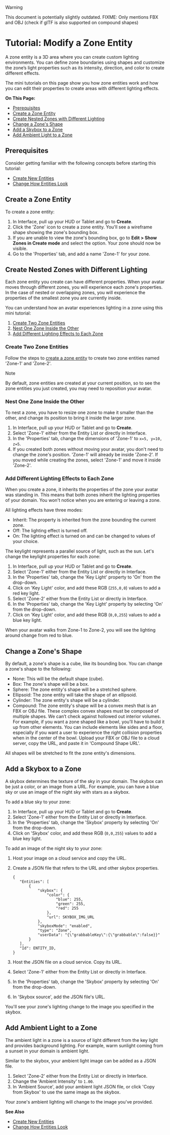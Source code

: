 <div class="admonition warning">
    <p class="admonition-title">Warning</p>
    <p>This document is potentially slightly outdated. FIXME: Only mentions FBX and OBJ (check if glTF is also supported on compound shapes)</p>
</div>

# Tutorial: Modify a Zone Entity

A zone entity is a 3D area where you can create custom lighting environments. You can define zone boundaries using shapes and customize the zone’s light properties such as its intensity, direction, and color to create different effects.

The mini tutorials on this page show you how zone entities work and how you can edit their properties to create areas with different lighting effects.

**On This Page:**

- [Prerequisites](#prerequisites)
- [Create a Zone Entity](#create-a-zone-entity)
- [Create Nested Zones with Different Lighting](#create-nested-zones-with-different-lighting)
- [Change a Zone's Shape](#change-a-zones-shape)
- [Add a Skybox to a Zone](#add-a-skybox-to-a-zone)
- [Add Ambient Light to a Zone](#add-ambient-light-to-a-zone)


## Prerequisites

Consider getting familiar with the following concepts before starting this tutorial:

- [Create New Entities](create-entities)
- [Change How Entities Look](entity-appearance)

## Create a Zone Entity

To create a zone entity:

1. In Interface, pull up your HUD or Tablet and go to **Create**.
2. Click the 'Zone' icon to create a zone entity. You'll see a wireframe shape showing the zone's bounding box. 
3. If you are unable to view the zone's bounding box, go to **Edit > Show Zones in Create mode** and select the option. Your zone should now be visible.
4. Go to the 'Properties' tab, and add a name 'Zone-1' for your zone. 

## Create Nested Zones with Different Lighting

Each zone entity you create can have different properties. When your avatar moves through different zones, you will experience each zone's properties. In the case of nested or overlapping zones, you will experience the properties of the smallest zone you are currently inside.

You can understand how an avatar experiences lighting in a zone using this mini tutorial:
1. [Create Two Zone Entities](#create-two-zone-entities)
2. [Nest One Zone Inside the Other](#nest-one-zone-inside-the-other)
3. [Add Different Lighting Effects to Each Zone](#add-different-lighting-effects-to-each-zone)

### Create Two Zone Entities

Follow the steps to [create a zone entity](#create-a-zone-entity) to create two zone entities named 'Zone-1' and 'Zone-2'.

<div class="admonition note">
    <p class="admonition-title">Note</p>
    <p>By default, zone entities are created at your current position, so to see the zone entities you just created, you may need to reposition your avatar.</p>
</div>

### Nest One Zone Inside the Other

To nest a zone, you have to resize one zone to make it smaller than the other, and change its position to bring it inside the larger zone.

1. In Interface, pull up your HUD or Tablet and go to **Create**.  
2. Select 'Zone-1' either from the Entity List or directly in Interface.
3. In the 'Properties' tab, change the dimensions of 'Zone-1' to `x=5, y=10, z=5`.
4. If you created both zones without moving your avatar, you don't need to change the zone's position. 'Zone-1' will already be inside 'Zone-2'. If you moved while creating the zones, select 'Zone-1' and move it inside 'Zone-2'.

### Add Different Lighting Effects to Each Zone

When you create a zone, it inherits the properties of the zone your avatar was standing in. This means that both zones inherit the lighting properties of your domain. You won't notice when you are entering or leaving a zone. 

All lighting effects have three modes:

+ Inherit: The property is inherited from the zone bounding the current zone.
+ Off: The lighting effect is turned off.
+ On: The lighting effect is turned on and can be changed to values of your choice. 

The keylight represents a parallel source of light, such as the sun. Let's change the keylight properties for each zone:

1. In Interface, pull up your HUD or Tablet and go to **Create**.  
2. Select 'Zone-1' either from the Entity List or directly in Interface.
3. In the 'Properties' tab, change the 'Key Light' property to 'On' from the drop-down.
4. Click on 'Key Light' color, and add these RGB (`255,0,0`) values to add a red key light. 
5. Select 'Zone-2' either from the Entity List or directly in Interface.
6. In the 'Properties' tab, change the 'Key Light' property by selecting 'On' from the drop-down.
7. Click on 'Key Light' color, and add these RGB (`0,0,255`) values to add a blue key light. 

When your avatar walks from Zone-1 to Zone-2, you will see the lighting around change from red to blue. 

## Change a Zone's Shape

By default, a zone's shape is a cube, like its bounding box. You can change a zone's shape to the following:

+ None: This will be the default shape (cube).
+ Box: The zone's shape will be a box. 
+ Sphere: The zone entity's shape will be a stretched sphere.
+ Ellipsoid: The zone entity will take the shape of an ellipsoid.
+ Cylinder: The zone entity's shape will be a cylinder. 
+ Compound: The zone entity's shape will be a convex mesh that is an FBX or OBJ file. These complex convex shapes must be composed of multiple shapes. We can’t check against hollowed out interior volumes. For example, if you want a zone shaped like a bowl, you’ll have to build it up from other elements. You can include elements like sides and a floor, especially if you want a user to experience the right collision properties when in the center of the bowl. Upload your FBX or OBJ file to a cloud server, copy the URL, and paste it in 'Compound Shape URL'. 

All shapes will be stretched to fit the zone entity's dimensions.

## Add a Skybox to a Zone

A skybox determines the texture of the sky in your domain. The skybox can be just a color, or an image from a URL. For example, you can have a blue sky or use an image of the night sky with stars as a skybox. 

To add a blue sky to your zone: 
1. In Interface, pull up your HUD or Tablet and go to **Create**.  
2. Select 'Zone-1' either from the Entity List or directly in Interface.
3. In the 'Properties' tab, change the 'Skybox' property by selecting 'On' from the drop-down.
4. Click on 'Skybox' color, and add these RGB (`0,0,255`) values to add a blue key light. 

To add an image of the night sky to your zone:
1. Host your image on a cloud service and copy the URL.
2. Create a JSON file that refers to the URL and other skybox properties.

   ```
   {
      "Entities": [
          {
              "skybox": {
                  "color": {
                      "blue": 255,
                      "green": 255,
                      "red": 255
                  },
                  "url": SKYBOX_IMG_URL
              },
              "skyboxMode": "enabled",
              "type": "Zone",
              "userData": "{\"grabbableKey\":{\"grabbable\":false}}"
          }
      ],
      "Id": ENTITY_ID,
   }
   ```

3. Host the JSON file on a cloud service. Copy its URL.
4. Select 'Zone-1' either from the Entity List or directly in Interface.
5. In the 'Properties' tab, change the 'Skybox' property by selecting 'On' from the drop-down.
6. In 'Skybox source', add the JSON file's URL. 

You'll see your zone's lighting change to the image you specified in the skybox.


## Add Ambient Light to a Zone

The ambient light in a zone is a source of light different from the key light and provides background lighting. For example, warm sunlight coming from a sunset in your domain is ambient light. 

Similar to the skybox, your ambient light image can be added as a JSON file.

1. Select 'Zone-2' either from the Entity List or directly in Interface.
2. Change the 'Ambient Intensity' to `1.00`. 
3. In 'Ambient Source', add your ambient light JSON file, or click 'Copy from Skybox' to use the same image as the skybox.

Your zone's ambient lighting will change to the image you've provided. 

**See Also**

- [Create New Entities](create-entities)
- [Change How Entities Look](entity-appearance)
